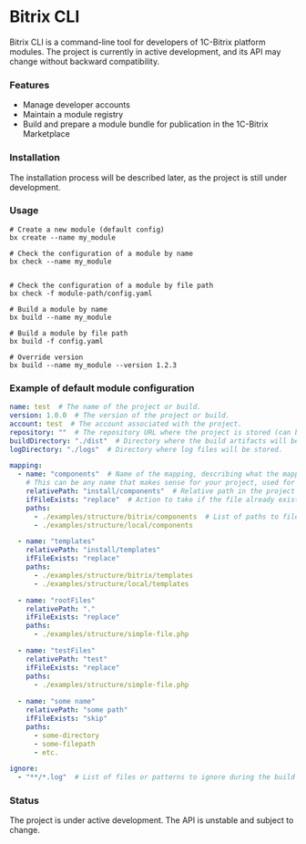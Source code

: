 # Bitrix CLI

Bitrix CLI is a command-line tool for developers of 1C-Bitrix platform modules. 
The project is currently in active development, and its API may change without backward compatibility.

### Features

- Manage developer accounts
- Maintain a module registry
- Build and prepare a module bundle for publication in the 1C-Bitrix Marketplace

### Installation

The installation process will be described later, as the project is still under development.

### Usage

```shell
# Create a new module (default config)
bx create --name my_module
```

```shell
# Check the configuration of a module by name
bx check --name my_module


# Check the configuration of a module by file path
bx check -f module-path/config.yaml
```

```shell
# Build a module by name
bx build --name my_module

# Build a module by file path
bx build -f config.yaml

# Override version
bx build --name my_module --version 1.2.3
```

### Example of default module configuration

```yaml
name: test  # The name of the project or build.
version: 1.0.0  # The version of the project or build.
account: test  # The account associated with the project.
repository: ""  # The repository URL where the project is stored (can be empty if not specified).
buildDirectory: "./dist"  # Directory where the build artifacts will be output.
logDirectory: "./logs"  # Directory where log files will be stored.

mapping:
  - name: "components"  # Name of the mapping, describing what the mapping represents (e.g., components).
    # This can be any name that makes sense for your project, used for your own convenience.
    relativePath: "install/components"  # Relative path in the project to map files to.
    ifFileExists: "replace"  # Action to take if the file already exists (options: replace, skip, copy-new).
    paths:
      - ./examples/structure/bitrix/components  # List of paths to files that will be mapped.
      - ./examples/structure/local/components

  - name: "templates"
    relativePath: "install/templates"
    ifFileExists: "replace"
    paths:
      - ./examples/structure/bitrix/templates
      - ./examples/structure/local/templates

  - name: "rootFiles"
    relativePath: "."
    ifFileExists: "replace"
    paths:
      - ./examples/structure/simple-file.php

  - name: "testFiles"
    relativePath: "test"
    ifFileExists: "replace"
    paths:
      - ./examples/structure/simple-file.php
        
  - name: "some name"
    relativePath: "some path"
    ifFileExists: "skip"
    paths:
      - some-directory
      - some-filepath
      - etc.

ignore:
  - "**/*.log"  # List of files or patterns to ignore during the build or processing (e.g., log files).
```

### Status

The project is under active development. The API is unstable and subject to change.
